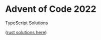 # Advent of Code 2022

TypeScript Solutions

([rust solutions here](https://github.com/drewwyatt/advent-of-code-2022))
